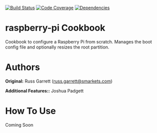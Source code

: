 [![Build Status](http://img.shields.io/travis/facastagnini/chef-raspberry-pi.svg)](http://travis-ci.org/facastagnini/chef-raspberry-pi)
[![Code Coverage](http://img.shields.io/coveralls/facastagnini/chef-raspberry-pi.svg)](https://coveralls.io/r/facastagnini/chef-raspberry-pi)
[![Dependencies](http://img.shields.io/gemnasium/facastagnini/chef-raspberry-pi.svg)](https://gemnasium.com/facastagnini/chef-raspberry-pi)

# raspberry-pi Cookbook

Cookbook to configure a Raspberry Pi from scratch. Manages the
boot config file and optionally resizes the root partition.

# Authors

**Original:** Russ Garrett (russ.garrett@smarkets.com)

**Additional Features::** Joshua Padgett

# How To Use

Coming Soon
